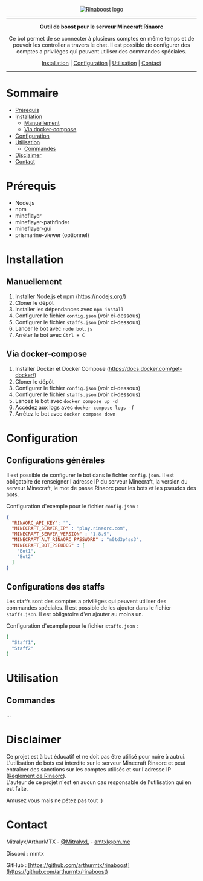 <div align="center">

<img src="https://mtx.dev/assets/img/rinaboost.png" alt="Rinaboost logo"> <hr>

**Outil de boost pour le serveur Minecraft Rinaorc**

Ce bot permet de se connecter à plusieurs comptes en même temps et de pouvoir les controller a travers le chat. Il est possible de configurer des comptes a privilèges qui peuvent utiliser des commandes spéciales.

[Installation](#installation) | [Configuration](#configuration) | [Utilisation](#utilisation) | [Contact](#contact)
</div>

<hr>

# Sommaire

- [Prérequis](#prérequis)
- [Installation](#installation)
  - [Manuellement](#manuellement)
  - [Via docker-compose](#via-docker-compose)
- [Configuration](#configuration)
- [Utilisation](#utilisation)
  - [Commandes](#commandes)
- [Disclaimer](#disclaimer)
- [Contact](#contact)

# Prérequis

- Node.js 
- npm
- mineflayer
- mineflayer-pathfinder
- mineflayer-gui
- prismarine-viewer (optionnel)

# Installation

## Manuellement

1. Installer Node.js et npm (https://nodejs.org/)
2. Cloner le dépôt
3. Installer les dépendances avec `npm install`
4. Configurer le fichier `config.json` (voir ci-dessous)
5. Configurer le fichier `staffs.json` (voir ci-dessous)
6. Lancer le bot avec `node bot.js`
7. Arrêter le bot avec `Ctrl + C`

## Via docker-compose

1. Installer Docker et Docker Compose (https://docs.docker.com/get-docker/)
2. Cloner le dépôt
3. Configurer le fichier `config.json` (voir ci-dessous)
4. Configurer le fichier `staffs.json` (voir ci-dessous)
5. Lancez le bot avec `docker compose up -d`
6. Accédez aux logs avec `docker compose logs -f`
7. Arrêtez le bot avec `docker compose down`

# Configuration

## Configurations générales

Il est possible de configurer le bot dans le fichier `config.json`. Il est obligatoire de renseigner l'adresse IP du serveur Minecraft, la version du serveur Minecraft, le mot de passe Rinaorc pour les bots et les pseudos des bots.

Configuration d'exemple pour le fichier `config.json` :

```json
{
  "RINAORC_API_KEY": "",
  "MINECRAFT_SERVER_IP" : "play.rinaorc.com",
  "MINECRAFT_SERVER_VERSION" : "1.8.9",
  "MINECRAFT_ALT_RINAORC_PASSWORD" : "m0td3p4ss3",
  "MINECRAFT_BOT_PSEUDOS" : [
    "Bot1",
    "Bot2"
  ]
}
```

## Configurations des staffs

Les staffs sont des comptes a privilèges qui peuvent utiliser des commandes spéciales. Il est possible de les ajouter dans le fichier `staffs.json`. Il est obligatoire d'en ajouter au moins un.

Configuration d'exemple pour le fichier `staffs.json` :

```json
[
  "Staff1",
  "Staff2"
]
```

# Utilisation

## Commandes
...

# Disclaimer

Ce projet est à but éducatif et ne doit pas être utilisé pour nuire à autrui. 
L'utilisation de bots est interdite sur le serveur Minecraft Rinaorc et peut entraîner des sanctions sur les comptes utilisés et sur l'adresse IP ([Règlement de Rinaorc](https://rules.rinaorc.com/)).\
L'auteur de ce projet n'est en aucun cas responsable de l'utilisation qui en est faite.

Amusez vous mais ne pétez pas tout :)

# Contact

Mitralyx/ArthurMTX - [@MitralyxL](https://twitter.com/MitralyxL) - amtxl@pm.me

Discord : mmtx

GitHub : [https://github.com/arthurmtx/rinaboost](https://github.com/arthurmtx/rinaboost)

